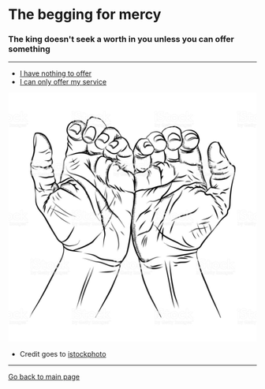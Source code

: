 # The begging for mercy
### The king doesn't seek a worth in you unless you can offer something

---

* [I have nothing to offer](../ending-1/README.md)
* [I can only offer my service](../ending-1.3/README.md)

![](begging.jpg)
* Credit goes to [istockphoto](https://www.istockphoto.com/vector/concept-illustration-of-person-giving-holding-or-pulling-needy-asking-or-begging-gm1025760124-275132759)

---

[Go back to main page](../README.md)
